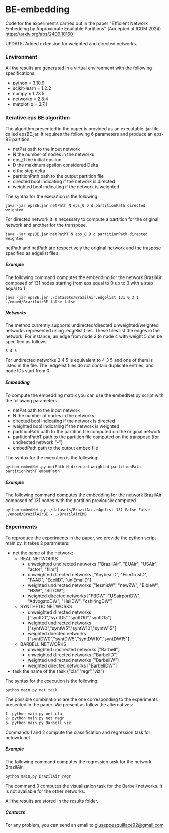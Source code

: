 # BE-embedding
Code for the experiments carried out in the paper "Efficient Network Embedding by Approximate Equitable Partitions" (Accepted at ICDM 2024) https://arxiv.org/abs/2409.10160

UPDATE: Added extension for weighted and directed networks.

### Environment
All the results are generated in a virtual environment with the following specifications:
- python = 3.10.9
- scikit-learn = 1.2.2
- numpy = 1.23.5
- networkx = 2.8.4
- matplotlib = 3.7.1

### Iterative eps BE algorithm
The algorithm presented in the paper is provided as an executable .jar file called epsBE.jar. It requires the following 6 parameters and produce an eps-BE partition:
- netPat path to the input network
- N the number of nodes in the networks
- eps_0 the initial epsilon
- D the maximum epsilon considered Delta
- d the step delta
- partitionPath path to the output partition file
- directed bool indicating if the network is directed
- weighted bool indicating if the network is weighted

The syntax for the execution is the following:
```
java -jar epsBE.jar netPath N eps_0 D d partitionPath directed weighted
```
For directed network it is necessary to compute a partition for the original network and another for the transpose.
```
java -jar epsBE.jar netPathT N eps_0 D d partitionPath directed weighted
```
netPath and netPath are respectively the original network and the traspose specified as edgelist files.
##### Example
The following command computes the embedding for the network BrazilAir composed of 131 nodes starting from eps equal to 0 up to 3 with a step equal to 1
```
java -jar epsBE.jar ./datasets/BrazilAir.edgelist 131 0 3 1 ./embed/BrazilAirBE false false
```
##### Networks

The method currently supports undirected/directed unweighted/weighted networks represented using .edgelist files. These files list the edges in the network. For instance, an edge from node 3 to node 4 with weight 5 can be specified as follows 
```
3 4 5 
```
For undirected networks 3 4 5 is equivalent to 4 3 5 and one of them is listed in the file.
The .edgelist files do not contain duplicate entries, and node IDs start from 0.

##### Embedding
To compute the embedding matrix you can use the embedNet.py script with the following parameters:
- netPat path to the input network
- N the number of nodes in the networks
- directed bool indicating if the network is directed
- weighted bool indicating if the network is weighted
- partitionPath path to the partition file computed on the original network
- partitionPathT path to the partition file computed on the transpose (for undirected network "-")
- embedPath path to the output embed file

The syntax for the execution is the following:
```
python embedNet.py netPath N directed weighted partitionPath partitionPathT embedPath
```
##### Example
The following command computes the embedding for the network BrazilAir composed of 131 nodes with the partition previously computed
```
python embedNet.py ./datasets/BrazilAir.edgelist 131 False False ./embed/BrazilAirBE - ./BrazilAirEMB
```

### Experiments
To reproduce the experiments in the paper, we provide the python script main.py. It takes 2 parameters:
- net the name of the network:
 	- REAL NETWORKS
		 - unweighted undirected networks ["BrazilAir", "EUAir", "USAir", "actor", "film"]
		 - unweighted directed networks ["AnybeatD", "FilmTrustD", "FAAD", "EcoliD", "uniEmailD"]
		 - weighted undirected networks ["lesmisW", "newZW", "BibleW", "HSW", "SITCW"]
		 - weighted directed networks ["FBDW", "USairportDW", "AdvogatoDW", "HallDW", "cshiringDW"]
	- SYNTHETIC NETWORKS
		 - unweighted directed networks ["syntD0","syntD5","syntD10","syntD15"]
		 - weighted undirected networks ["syntW0","syntW5","syntW10","syntW15"]
         - weighted directed networks ["syntDW0","syntDW5","syntDW10","syntDW15"]
    - BARBELL NETWORKS
		 - unweighted undirected networks ["Barbell"]
		 - unweighted directed networks ["BarbellD"]
		 - weighted undirected networks ["BarbellW"]
		 - weighted directed networks ["BarbellDW"]
- task the name of the task {"cla","regr","viz"}
  
The syntax for the execution is the following:
```
python main.py net task
```
The possible combinations are the one corresponding to the experiments presented in the paper. 
We present as follow the alternatives:
```
1- python main.py net cla        
2- python main.py net regr       
3- python main.py Barbell viz

```
Commands 1 and 2 compute the classification and regression task for netowrk net.
##### Example
The following command computes the regression task for the network BrazilAir.
```
python main.py BrazilAir regr
```
The command 3 computes the visualization task for the Barbell networks. It is not available for the other networks.

All the results are stored in the results folder.

##### Contacts
For any problem, you can send an email to giuseppesquillace92@gmail.com
